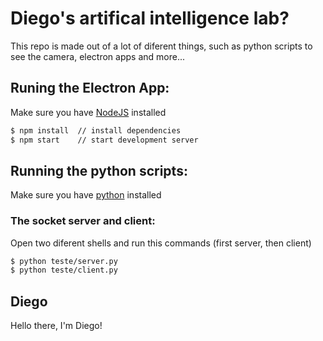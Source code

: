 # Diego's artifical intelligence lab?

This repo is made out of a lot of diferent things, such as python scripts to
see the camera, electron apps and more...

## Runing the Electron App:
Make sure you have [NodeJS](https://nodejs.org/en/) installed

```sh
$ npm install  // install dependencies
$ npm start    // start development server
```

## Running the python scripts:
Make sure you have [python](https://www.python.org) installed

### The socket server and client:
Open two diferent shells and run this commands (first server, then client)
```sh
$ python teste/server.py
$ python teste/client.py
```

## Diego
Hello there, I'm Diego!

